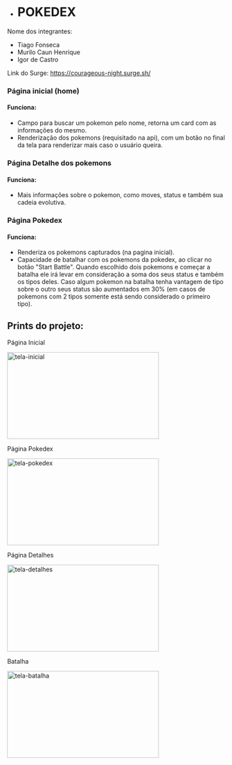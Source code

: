 - # POKEDEX

Nome dos integrantes: 
- Tiago Fonseca
- Murilo Caun Henrique
- Igor de Castro

Link do Surge: https://courageous-night.surge.sh/

### Página inicial (home)
#### Funciona:<br>

- Campo para buscar um pokemon pelo nome, retorna um card com as informações do mesmo.
- Renderização dos pokemons (requisitado na api), com um botão no final da tela para renderizar mais caso o usuário queira.

### Página Detalhe dos pokemons
#### Funciona:<br>

- Mais informações sobre o pokemon, como moves, status e também sua cadeia evolutiva.

### Página Pokedex
#### Funciona:<br>

- Renderiza os pokemons capturados (na pagina inicial).
- Capacidade de batalhar com os pokemons da pokedex, ao clicar no botão "Start Battle". Quando escolhido dois pokemons e começar a batalha ele irá levar em consideração a soma dos seus status e também os tipos deles. Caso algum pokemon na batalha tenha vantagem de tipo sobre o outro seus status são aumentados em 30% (em casos de pokemons com 2 tipos somente está sendo considerado o primeiro tipo).

## Prints do projeto:

<p>Página Inicial</p>
<img src=".png" alt="tela-inicial" width="350px" height="200px"/>

<p>Página Pokedex</p>
<img src="https://user-images.githubusercontent.com/100432523/180667349-d4051ffd-f4c8-4d46-8060-708ca9e4d6e1.png" alt="tela-pokedex" width="350px" height="200px"/>

<p>Página Detalhes</p>
<img src="https://user-images.githubusercontent.com/100432523/180667351-127c865e-5c08-4b07-9df9-06e6935d8a59.png" alt="tela-detalhes" width="350px" height="200px"/>

<p>Batalha</p>
<img src="https://user-images.githubusercontent.com/100432523/180667348-58cf8554-d398-4ffd-b5ea-60b17b5c4bd1.png" alt="tela-batalha" width="350px" height="200px"/>
